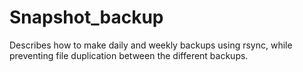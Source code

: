 # Snapshot_backup
Describes how to make daily and weekly backups using rsync, while preventing file duplication between the different backups.
